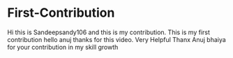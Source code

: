 # First-Contribution
Hi this is Sandeepsandy106 and this is my contribution.
This is my first contribution
hello anuj thanks for this video. Very Helpful
Thanx Anuj bhaiya for your contribution in my skill growth
